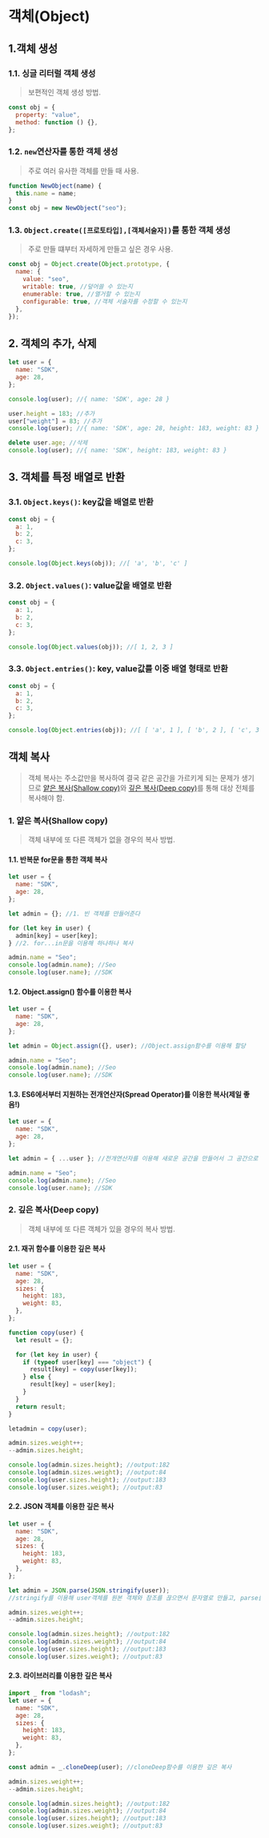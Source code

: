 # 객체(Object)

## 1.객체 생성

### 1.1. 싱글 리터럴 객체 생성

> 보편적인 객체 생성 방법.

```javascript
const obj = {
  property: "value",
  method: function () {},
};
```

### 1.2. `new`연산자를 통한 객체 생성

> 주로 여러 유사한 객체를 만들 때 사용.

```javascript
function NewObject(name) {
  this.name = name;
}
const obj = new NewObject("seo");
```

### 1.3. `Object.create([프로토타입],[객체서술자])`를 통한 객체 생성

> 주로 만들 떄부터 자세하게 만들고 싶은 경우 사용.

```javascript
const obj = Object.create(Object.prototype, {
  name: {
    value: "seo",
    writable: true, //덮어쓸 수 있는지
    enumerable: true, //열거할 수 있는지
    configurable: true, //객체 서술자를 수정할 수 있는지
  },
});
```

## 2. 객체의 추가, 삭제

```javascript
let user = {
  name: "SDK",
  age: 28,
};

console.log(user); //{ name: 'SDK', age: 28 }

user.height = 183; //추가
user["weight"] = 83; //추가
console.log(user); //{ name: 'SDK', age: 28, height: 183, weight: 83 }

delete user.age; //삭제
console.log(user); //{ name: 'SDK', height: 183, weight: 83 }
```

## 3. 객체를 특정 배열로 반환

### 3.1. `Object.keys()`: key값을 배열로 반환

```javascript
const obj = {
  a: 1,
  b: 2,
  c: 3,
};

console.log(Object.keys(obj)); //[ 'a', 'b', 'c' ]
```

### 3.2. `Object.values()`: value값을 배열로 반환

```javascript
const obj = {
  a: 1,
  b: 2,
  c: 3,
};

console.log(Object.values(obj)); //[ 1, 2, 3 ]
```

### 3.3. `Object.entries()`: key, value값를 이중 배열 형태로 반환

```javascript
const obj = {
  a: 1,
  b: 2,
  c: 3,
};

console.log(Object.entries(obj)); //[ [ 'a', 1 ], [ 'b', 2 ], [ 'c', 3 ] ]
```

## 객체 복사

> 객체 복사는 주소값만을 복사하여 결국 같은 공간을 가르키게 되는 문제가 생기므로 [얕은 복사(Shallow copy)](#1-얕은-복사shallow-copybr)와 [깊은 복사(Deep copy)](#2-깊은-복사deep-copy)를 통해 대상 전체를 복사해야 함.

### 1. 얕은 복사(Shallow copy)<br>

> 객체 내부에 또 다른 객체가 없을 경우의 복사 방법.

#### 1.1. 반복문 for문을 통한 객체 복사

```javascript
let user = {
  name: "SDK",
  age: 28,
};

let admin = {}; //1. 빈 객체를 만들어준다

for (let key in user) {
  admin[key] = user[key];
} //2. for...in문을 이용해 하나하나 복사

admin.name = "Seo";
console.log(admin.name); //Seo
console.log(user.name); //SDK
```

#### 1.2. Object.assign() 함수를 이용한 복사

```javascript
let user = {
  name: "SDK",
  age: 28,
};

let admin = Object.assign({}, user); //Object.assign함수를 이용해 할당

admin.name = "Seo";
console.log(admin.name); //Seo
console.log(user.name); //SDK
```

#### 1.3. ES6에서부터 지원하는 전개연산자(Spread Operator)를 이용한 복사(제일 좋음!)

```javascript
let user = {
  name: "SDK",
  age: 28,
};

let admin = { ...user }; //전개연산자를 이용해 새로운 공간을 만들어서 그 공간으로 복사

admin.name = "Seo";
console.log(admin.name); //Seo
console.log(user.name); //SDK
```

### 2. 깊은 복사(Deep copy)

> 객체 내부에 또 다른 객체가 있을 경우의 복사 방법.

#### 2.1. 재귀 함수를 이용한 깊은 복사

```javascript
let user = {
  name: "SDK",
  age: 28,
  sizes: {
    height: 183,
    weight: 83,
  },
};

function copy(user) {
  let result = {};

  for (let key in user) {
    if (typeof user[key] === "object") {
      result[key] = copy(user[key]);
    } else {
      result[key] = user[key];
    }
  }
  return result;
}

letadmin = copy(user);

admin.sizes.weight++;
--admin.sizes.height;

console.log(admin.sizes.height); //output:182
console.log(admin.sizes.weight); //output:84
console.log(user.sizes.height); //output:183
console.log(user.sizes.weight); //output:83
```

#### 2.2. JSON 객체를 이용한 깊은 복사

```javascript
let user = {
  name: "SDK",
  age: 28,
  sizes: {
    height: 183,
    weight: 83,
  },
};

let admin = JSON.parse(JSON.stringify(user));
//stringify를 이용해 user객체를 원본 객체와 참조를 끊으면서 문자열로 만들고, parse를 이용해 문자열을 다시 객체로 만들어서 admin에 넣음.

admin.sizes.weight++;
--admin.sizes.height;

console.log(admin.sizes.height); //output:182
console.log(admin.sizes.weight); //output:84
console.log(user.sizes.height); //output:183
console.log(user.sizes.weight); //output:83
```

#### 2.3. 라이브러리를 이용한 깊은 복사

```javascript
import _ from "lodash";
let user = {
  name: "SDK",
  age: 28,
  sizes: {
    height: 183,
    weight: 83,
  },
};

const admin = _.cloneDeep(user); //cloneDeep함수를 이용한 깊은 복사

admin.sizes.weight++;
--admin.sizes.height;

console.log(admin.sizes.height); //output:182
console.log(admin.sizes.weight); //output:84
console.log(user.sizes.height); //output:183
console.log(user.sizes.weight); //output:83
```
